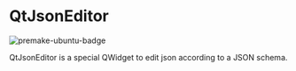 # QtJsonEditor
![premake-ubuntu-badge](https://github.com/Jarod42/QtJsonEditor/actions/workflows/ubuntu.yml/badge.svg)

QtJsonEditor is a special QWidget to edit json according to a JSON schema.
